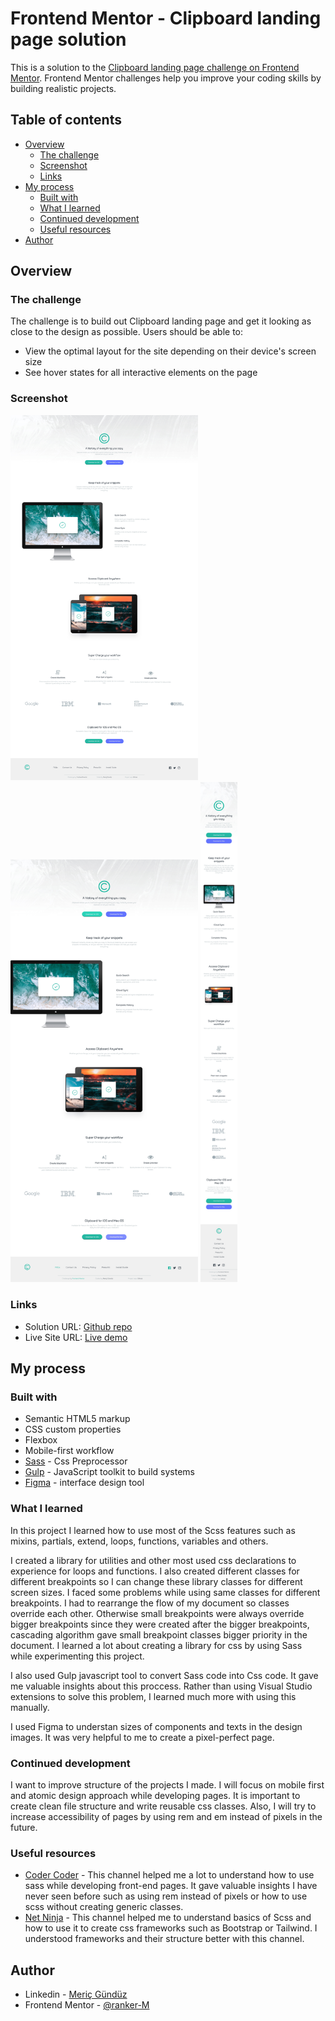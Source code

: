 # Frontend Mentor - Clipboard landing page solution

This is a solution to the [Clipboard landing page challenge on Frontend Mentor](https://www.frontendmentor.io/challenges/clipboard-landing-page-5cc9bccd6c4c91111378ecb9). Frontend Mentor challenges help you improve your coding skills by building realistic projects.

## Table of contents

- [Overview](#overview)
  - [The challenge](#the-challenge)
  - [Screenshot](#screenshot)
  - [Links](#links)
- [My process](#my-process)
  - [Built with](#built-with)
  - [What I learned](#what-i-learned)
  - [Continued development](#continued-development)
  - [Useful resources](#useful-resources)
- [Author](#author)

## Overview

### The challenge

The challenge is to build out Clipboard landing page and get it looking as close to the design as possible. Users should be able to:

- View the optimal layout for the site depending on their device's screen size
- See hover states for all interactive elements on the page

### Screenshot

<img src="./images/Clipboard-landing-page-desktop.jpg" alt="Solution Desktop screenshot" width="300"> </img>
<img src="./images/Clipboard-landing-page-active.jpg" alt="Solution Desktop Active screenshot" width="300"> </img>
<img src="./images/Clipboard-landing-page-mobile.jpg" alt="Solution Mobile screenshot" height="800"> </img>

### Links

- Solution URL: [Github repo](https://github.com/ranker-M/ranker-M.github.io/tree/main/clipboard-landing-page-master)
- Live Site URL: [Live demo](https://ranker-m.github.io/clipboard-landing-page-master/)

## My process

### Built with

- Semantic HTML5 markup
- CSS custom properties
- Flexbox
- Mobile-first workflow
- [Sass](https://sass-lang.com) - Css Preprocessor
- [Gulp](https://gulpjs.com) - JavaScript toolkit to build systems
- [Figma](https://www.figma.com) - interface design tool

### What I learned

In this project I learned how to use most of the Scss features such as mixins, partials, extend, loops, functions, variables and others.

I created a library for utilities and other most used css declarations to experience for loops and functions. I also created different classes for different breakpoints so I can change these library classes for different screen sizes. I faced some problems while using same classes for different breakpoints. I had to rearrange the flow of my document so classes override each other. Otherwise small breakpoints were always override bigger breakpoints since they were created after the bigger breakpoints, cascading algorithm gave small breakpoint classes bigger priority in the document. I learned a lot about creating a library for css by using Sass while experimenting this project.

I also used Gulp javascript tool to convert Sass code into Css code. It gave me valuable insights about this proccess. Rather than using Visual Studio extensions to solve this problem, I learned much more with using this manually.

I used Figma to understan sizes of components and texts in the design images. It was very helpful to me to create a pixel-perfect page.

### Continued development

I want to improve structure of the projects I made. I will focus on mobile first and atomic design approach while developing pages. It is important to create clean file structure and write reusable css classes. Also, I will try to increase accessibility of pages by using rem and em instead of pixels in the future.

### Useful resources

- [Coder Coder](https://www.youtube.com/c/TheCoderCoder/videos) - This channel helped me a lot to understand how to use sass while developing front-end pages. It gave valuable insights I have never seen before such as using rem instead of pixels or how to use scss without creating generic classes.
- [Net Ninja](https://www.youtube.com/c/TheNetNinja) - This channel helped me to understand basics of Scss and how to use it to create css frameworks such as Bootstrap or Tailwind. I understood frameworks and their structure better with this channel.

## Author

- Linkedin - [Meriç Gündüz](https://www.linkedin.com/in/meriç-gündüz-198a99186/)
- Frontend Mentor - [@ranker-M](https://www.frontendmentor.io/profile/ranker-M)
